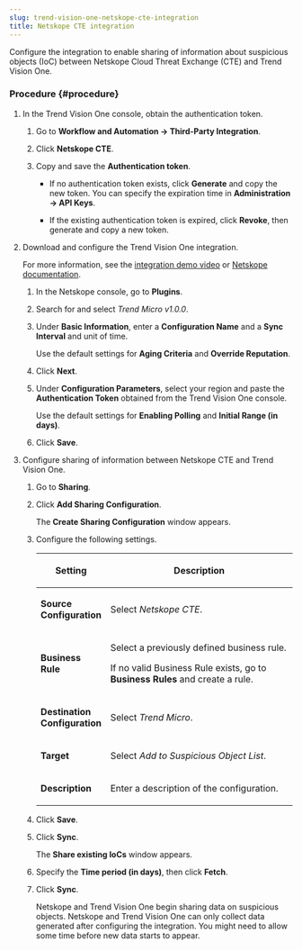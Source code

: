 ```yaml
---
slug: trend-vision-one-netskope-cte-integration
title: Netskope CTE integration
---
```


Configure the integration to enable sharing of information about suspicious objects (IoC) between Netskope Cloud Threat Exchange (CTE) and Trend Vision One.

### Procedure {#procedure}

1.  In the Trend Vision One console, obtain the authentication token.

    1.  Go to **Workflow and Automation → Third-Party Integration**.

    2.  Click **Netskope CTE**.

    3.  Copy and save the **Authentication token**.

        - If no authentication token exists, click **Generate** and copy the new token. You can specify the expiration time in **Administration → API Keys**.

        - If the existing authentication token is expired, click **Revoke**, then generate and copy a new token.

2.  Download and configure the Trend Vision One integration.

    For more information, see the [integration demo video](https://youtu.be/EOxAFYuNerU) or [Netskope documentation](https://docs.netskope.com/en/netskope-help/integrations-439794/netskope-cloud-exchange/threat-exchange-module/configure-3rd-party-threat-exchange-plugins/trend-micro-vision-one-plugin-for-threat-exchange/).

    1.  In the Netskope console, go to **Plugins**.

    2.  Search for and select *Trend Micro v1.0.0*.

    3.  Under **Basic Information**, enter a **Configuration Name** and a **Sync Interval** and unit of time.

        Use the default settings for **Aging Criteria** and **Override Reputation**.

    4.  Click **Next**.

    5.  Under **Configuration Parameters**, select your region and paste the **Authentication Token** obtained from the Trend Vision One console.

        Use the default settings for **Enabling Polling** and **Initial Range (in days)**.

    6.  Click **Save**.

3.  Configure sharing of information between Netskope CTE and Trend Vision One.

    1.  Go to **Sharing**.

    2.  Click **Add Sharing Configuration**.

        The **Create Sharing Configuration** window appears.

    3.  Configure the following settings.

        <table>
        <colgroup>
        <col style="width: 25%" />
        <col style="width: 75%" />
        </colgroup>
        <thead>
        <tr>
        <th><p>Setting</p></th>
        <th><p>Description</p></th>
        </tr>
        </thead>
        <tbody>
        <tr>
        <td><p><strong>Source Configuration</strong></p></td>
        <td><p>Select <em>Netskope CTE</em>.</p></td>
        </tr>
        <tr>
        <td><p><strong>Business Rule</strong></p></td>
        <td><p>Select a previously defined business rule.</p>
        <p>If no valid Business Rule exists, go to <strong>Business Rules</strong> and create a rule.</p></td>
        </tr>
        <tr>
        <td><p><strong>Destination Configuration</strong></p></td>
        <td><p>Select <em>Trend Micro</em>.</p></td>
        </tr>
        <tr>
        <td><p><strong>Target</strong></p></td>
        <td><p>Select <em>Add to Suspicious Object List</em>.</p></td>
        </tr>
        <tr>
        <td><p><strong>Description</strong></p></td>
        <td><p>Enter a description of the configuration.</p></td>
        </tr>
        </tbody>
        </table>

    4.  Click **Save**.

    5.  Click **Sync**.

        The **Share existing IoCs** window appears.

    6.  Specify the **Time period (in days)**, then click **Fetch**.

    7.  Click **Sync**.

        Netskope and Trend Vision One begin sharing data on suspicious objects. Netskope and Trend Vision One can only collect data generated after configuring the integration. You might need to allow some time before new data starts to appear.

